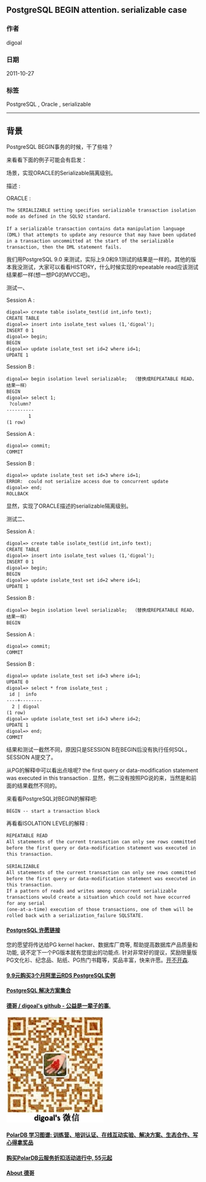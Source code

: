 ## PostgreSQL BEGIN attention. serializable case  
                                                                
### 作者                                                                   
digoal                                                           
                                                            
### 日期                                                                                                                               
2011-10-27                                                         
                                                               
### 标签                                                            
PostgreSQL , Oracle , serializable   
                                                                                                                                  
----                                                                                                                            
                                                                                                                                     
## 背景           
PostgreSQL BEGIN事务的时候，干了些啥？  
  
来看看下面的例子可能会有启发：  
  
场景，实现ORACLE的Serializable隔离级别。  
  
描述 :   
  
ORACLE :   
  
```  
The SERIALIZABLE setting specifies serializable transaction isolation mode as defined in the SQL92 standard.   
  
If a serializable transaction contains data manipulation language (DML) that attempts to update any resource that may have been updated   
in a transaction uncommitted at the start of the serializable transaction, then the DML statement fails.  
```  
  
我们用PostgreSQL 9.0 来测试，实际上9.0和9.1测试的结果是一样的。其他的版本我没测试，大家可以看看HISTORY，什么时候实现的repeatable read应该测试结果都一样(想一想PG的MVCC吧)。  
  
测试一、  
  
Session A :   
  
```  
digoal=> create table isolate_test(id int,info text);  
CREATE TABLE  
digoal=> insert into isolate_test values (1,'digoal');  
INSERT 0 1  
digoal=> begin;  
BEGIN  
digoal=> update isolate_test set id=2 where id=1;  
UPDATE 1  
```  
  
Session B :   
  
```  
digoal=> begin isolation level serializable;  （替换成REPEATABLE READ，结果一样）  
BEGIN  
digoal=> select 1;  
 ?column?   
----------  
        1  
(1 row)  
```  
  
Session A :   
  
```  
digoal=> commit;  
COMMIT  
```  
  
Session B :   
  
```  
digoal=> update isolate_test set id=3 where id=1;  
ERROR:  could not serialize access due to concurrent update  
digoal=> end;  
ROLLBACK  
```  
  
显然，实现了ORACLE描述的serializable隔离级别。  
  
测试二、  
  
Session A :   
  
```  
digoal=> create table isolate_test(id int,info text);  
CREATE TABLE  
digoal=> insert into isolate_test values (1,'digoal');  
INSERT 0 1  
digoal=> begin;  
BEGIN  
digoal=> update isolate_test set id=2 where id=1;  
UPDATE 1  
```  
  
Session B :   
  
```  
digoal=> begin isolation level serializable;  （替换成REPEATABLE READ，结果一样）  
BEGIN  
```  
  
Session A :   
  
```  
digoal=> commit;  
COMMIT  
```  
  
Session B :   
  
```  
digoal=> update isolate_test set id=3 where id=1;  
UPDATE 0  
digoal=> select * from isolate_test ;  
 id |  info    
----+--------  
  2 | digoal  
(1 row)  
digoal=> update isolate_test set id=3 where id=2;  
UPDATE 1  
digoal=> end;  
COMMIT  
```  
  
结果和测试一截然不同，原因只是SESSION B在BEGIN后没有执行任何SQL，SESSION A提交了。  
  
从PG的解释中可以看出点啥呢? the first query or data-modification statement was executed in this transaction . 显然，例二没有按照PG说的来，当然是和前面的结果截然不同的。  
  
来看看PostgreSQL对BEGIN的解释吧:  
  
```  
BEGIN -- start a transaction block  
```  
  
再看看ISOLATION LEVEL的解释 :   
  
```  
REPEATABLE READ  
All statements of the current transaction can only see rows committed before the first query or data-modification statement was executed in this transaction.  
  
SERIALIZABLE  
All statements of the current transaction can only see rows committed before the first query or data-modification statement was executed in this transaction.   
If a pattern of reads and writes among concurrent serializable transactions would create a situation which could not have occurred for any serial   
(one-at-a-time) execution of those transactions, one of them will be rolled back with a serialization_failure SQLSTATE.  
```  
  
  
  
  
  
  
  
  
  
  
  
  
  
  
  
  
  
  
  
  
  
  
  
  
  
  
  
  
  
  
  
  
  
  
  
  
  
  
  
  
  
  
  
  
  
  
  
  
  
  
  
  
  
  
  
  
  
  
  
  
  
  
  
  
  
  
  
  
  
  
  
  
  
#### [PostgreSQL 许愿链接](https://github.com/digoal/blog/issues/76 "269ac3d1c492e938c0191101c7238216")
您的愿望将传达给PG kernel hacker、数据库厂商等, 帮助提高数据库产品质量和功能, 说不定下一个PG版本就有您提出的功能点. 针对非常好的提议，奖励限量版PG文化衫、纪念品、贴纸、PG热门书籍等，奖品丰富，快来许愿。[开不开森](https://github.com/digoal/blog/issues/76 "269ac3d1c492e938c0191101c7238216").  
  
  
#### [9.9元购买3个月阿里云RDS PostgreSQL实例](https://www.aliyun.com/database/postgresqlactivity "57258f76c37864c6e6d23383d05714ea")
  
  
#### [PostgreSQL 解决方案集合](https://yq.aliyun.com/topic/118 "40cff096e9ed7122c512b35d8561d9c8")
  
  
#### [德哥 / digoal's github - 公益是一辈子的事.](https://github.com/digoal/blog/blob/master/README.md "22709685feb7cab07d30f30387f0a9ae")
  
  
![digoal's wechat](../pic/digoal_weixin.jpg "f7ad92eeba24523fd47a6e1a0e691b59")
  
  
#### [PolarDB 学习图谱: 训练营、培训认证、在线互动实验、解决方案、生态合作、写心得拿奖品](https://www.aliyun.com/database/openpolardb/activity "8642f60e04ed0c814bf9cb9677976bd4")
  
  
#### [购买PolarDB云服务折扣活动进行中, 55元起](https://www.aliyun.com/activity/new/polardb-yunparter?userCode=bsb3t4al "e0495c413bedacabb75ff1e880be465a")
  
  
#### [About 德哥](https://github.com/digoal/blog/blob/master/me/readme.md "a37735981e7704886ffd590565582dd0")
  
